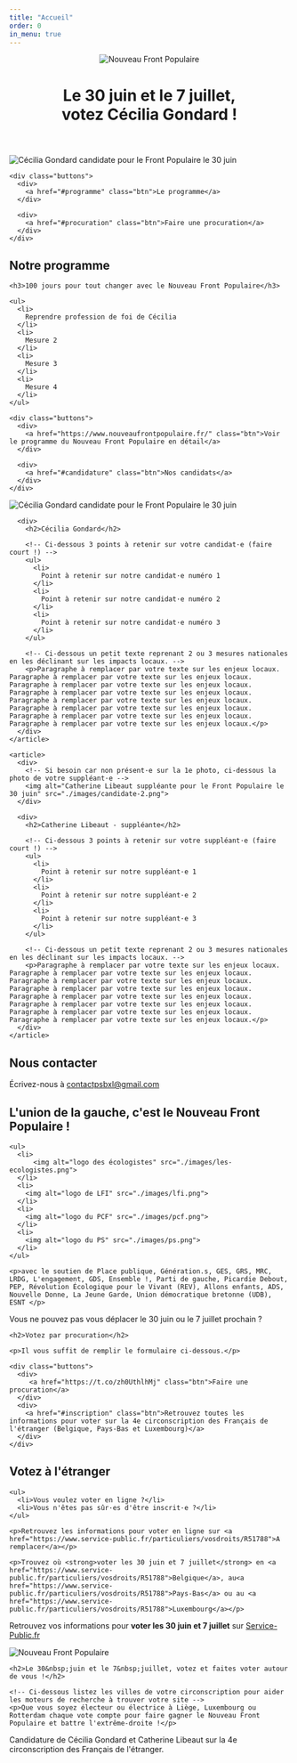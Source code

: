 ```yaml
---
title: "Accueil"
order: 0
in_menu: true
---
```

<header>
  <div>
    <img src="./images/logo-NFP.png" alt="Nouveau Front Populaire" />
  </div>

  <div>
    <h1>Le 30 juin et le 7 juillet, <br />votez Cécilia Gondard !</h1>
  </div>
</header>

<section class="entete">
  <div>
    <img alt="Cécilia Gondard candidate pour le Front Populaire le 30 juin" src="./images/candidate-1.png">

    <div class="buttons">
      <div>
        <a href="#programme" class="btn">Le programme</a>
      </div>

      <div>
        <a href="#procuration" class="btn">Faire une procuration</a>
      </div>
    </div>
  </div>
</section>

<section id="programme">
  <div>
    <h2>Notre programme</h2>

    <h3>100 jours pour tout changer avec le Nouveau Front Populaire</h3>

    <ul>
      <li>
        Reprendre profession de foi de Cécilia
      </li>
      <li>
        Mesure 2
      </li>
      <li>
        Mesure 3
      </li>
      <li>
        Mesure 4
      </li>
    </ul>

    <div class="buttons">
      <div>
        <a href="https://www.nouveaufrontpopulaire.fr/" class="btn">Voir le programme du Nouveau Front Populaire en détail</a>
      </div>

      <div>
        <a href="#candidature" class="btn">Nos candidats</a>
      </div>
    </div>
  </div>
</section>

<section id="candidature">
  <div>
    <article>
      <div>
        <!-- Ci-dessous la photo de votre candidat·e -->
        <img alt="Cécilia Gondard candidate pour le Front Populaire le 30 juin" src="./images/candidate-1.png">
      </div>

      <div>
        <h2>Cécilia Gondard</h2>

        <!-- Ci-dessous 3 points à retenir sur votre candidat·e (faire court !) -->
        <ul>
          <li>
            Point à retenir sur notre candidat·e numéro 1
          </li>
          <li>
            Point à retenir sur notre candidat·e numéro 2
          </li>
          <li>
            Point à retenir sur notre candidat·e numéro 3
          </li>
        </ul>
      
        <!-- Ci-dessous un petit texte reprenant 2 ou 3 mesures nationales en les déclinant sur les impacts locaux. -->
        <p>Paragraphe à remplacer par votre texte sur les enjeux locaux. Paragraphe à remplacer par votre texte sur les enjeux locaux. Paragraphe à remplacer par votre texte sur les enjeux locaux. Paragraphe à remplacer par votre texte sur les enjeux locaux. Paragraphe à remplacer par votre texte sur les enjeux locaux. Paragraphe à remplacer par votre texte sur les enjeux locaux. Paragraphe à remplacer par votre texte sur les enjeux locaux. Paragraphe à remplacer par votre texte sur les enjeux locaux.</p>
      </div>
    </article>
  
    <article>
      <div>
        <!-- Si besoin car non présent·e sur la 1e photo, ci-dessous la photo de votre suppléant·e -->
        <img alt="Catherine Libeaut suppléante pour le Front Populaire le 30 juin" src="./images/candidate-2.png">
      </div>

      <div>
        <h2>Catherine Libeaut - suppléante</h2>

        <!-- Ci-dessous 3 points à retenir sur votre suppléant·e (faire court !) -->
        <ul>
          <li>
            Point à retenir sur notre suppléant·e 1
          </li>
          <li>
            Point à retenir sur notre suppléant·e 2
          </li>
          <li>
            Point à retenir sur notre suppléant·e 3
          </li>
        </ul>

        <!-- Ci-dessous un petit texte reprenant 2 ou 3 mesures nationales en les déclinant sur les impacts locaux. -->
        <p>Paragraphe à remplacer par votre texte sur les enjeux locaux. Paragraphe à remplacer par votre texte sur les enjeux locaux. Paragraphe à remplacer par votre texte sur les enjeux locaux. Paragraphe à remplacer par votre texte sur les enjeux locaux. Paragraphe à remplacer par votre texte sur les enjeux locaux. Paragraphe à remplacer par votre texte sur les enjeux locaux. Paragraphe à remplacer par votre texte sur les enjeux locaux. Paragraphe à remplacer par votre texte sur les enjeux locaux.</p>
      </div>
    </article>
  </div>
</section>

<section class="contact">
  <div>
    <h2>Nous contacter</h2>
    <p>Écrivez-nous à <a href="mailto:contactpsbxl@gmail.com">contactpsbxl@gmail.com</a></p>
  </div>
</section>

<section class="logos_partis">
  <div>
    <h2>L'union de la gauche, c'est le Nouveau Front Populaire !</h2>

    <ul>
      <li>
          <img alt="logo des écologistes" src="./images/les-ecologistes.png">
      </li>
      <li>
        <img alt="logo de LFI" src="./images/lfi.png">
      </li>
      <li>
        <img alt="logo du PCF" src="./images/pcf.png">
      </li>
      <li>
        <img alt="logo du PS" src="./images/ps.png">
      </li>
    </ul>

    <p>avec le soutien de Place publique, Génération.s, GES, GRS, MRC, LRDG, L'engagement, GDS, Ensemble !, Parti de gauche, Picardie Debout, PEP, Révolution Écologique pour le Vivant (REV), Allons enfants, ADS, Nouvelle Donne, La Jeune Garde, Union démocratique bretonne (UDB), ESNT </p>
  </div>
</section>

<section id="procuration">
  <div>
    <p>Vous ne pouvez pas vous déplacer le 30&nbsp;juin ou le 7&nbsp;juillet prochain ?</p>
  
    <h2>Votez par procuration</h2>
  
    <p>Il vous suffit de remplir le formulaire ci-dessous.</p>

    <div class="buttons">
      <div>
         <a href="https://t.co/zh0UthlhMj" class="btn">Faire une procuration</a>
      </div>
      <div>
        <a href="#inscription" class="btn">Retrouvez toutes les informations pour voter sur la 4e circonscription des Français de l'étranger (Belgique, Pays-Bas et Luxembourg)</a>
      </div>
    </div>
  </div>
</section>

<section id="inscription">
  <div>
    <h2>Votez à l'étranger</h2>

    <ul>
      <li>Vous voulez voter en ligne ?</li>
      <li>Vous n'êtes pas sûr·es d'être inscrit·e ?</li>
    </ul>

    <p>Retrouvez les informations pour voter en ligne sur <a href="https://www.service-public.fr/particuliers/vosdroits/R51788">A remplacer</a></p>

    <p>Trouvez où <strong>voter les 30 juin et 7 juillet</strong> en <a href="https://www.service-public.fr/particuliers/vosdroits/R51788">Belgique</a>, au<a href="https://www.service-public.fr/particuliers/vosdroits/R51788">Pays-Bas</a> ou au <a href="https://www.service-public.fr/particuliers/vosdroits/R51788">Luxembourg</a></p>

<p>Retrouvez vos informations pour <strong>voter les 30 juin et 7 juillet</strong> sur <a href="https://www.service-public.fr/particuliers/vosdroits/R51788">Service-Public.fr</a></p>
  </div>
</section>

<section class="villes">
  <div>
    <img src="./images/logo-NFP-rouge.png" alt="Nouveau Front Populaire">
    
    <h2>Le 30&nbsp;juin et le 7&nbsp;juillet, votez et faites voter autour de vous !</h2>
    
    <!-- Ci-dessous listez les villes de votre circonscription pour aider les moteurs de recherche à trouver votre site -->
    <p>Que vous soyez électeur ou électrice à Liège, Luxembourg ou Rotterdam chaque vote compte pour faire gagner le Nouveau Front Populaire et battre l'extrême-droite !</p>
  </div>
</section>

<section class="footer">
    Candidature de Cécilia Gondard et Catherine Libeaut sur la 4e circonscription des Français de l'étranger.
</section> 